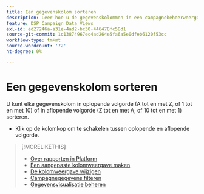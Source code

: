 ```yaml
---
title: Een gegevenskolom sorteren
description: Leer hoe u de gegevenskolommen in een campagnebeheerweergave kunt sorteren.
feature: DSP Campaign Data Views
exl-id: ed27246a-a31e-4ad2-bc30-446478fc58d1
source-git-commit: 1c13874967ec4ad264e5fa6a5e0dfeb6120f53cc
workflow-type: tm+mt
source-wordcount: '72'
ht-degree: 0%

---
```


# Een gegevenskolom sorteren

U kunt elke gegevenskolom in oplopende volgorde (A tot en met Z, of 1 tot en met 10) of in aflopende volgorde (Z tot en met A, of 10 tot en met 1) sorteren.

* Klik op de kolomkop om te schakelen tussen oplopende en aflopende volgorde.

>[!MORELIKETHIS]
>
>* [Over rapporten in Platform](campaign-reports-about.md)
>* [Een aangepaste kolomweergave maken](column-view-create.md)
>* [De kolomweergave wijzigen](column-view-change.md)
>* [Campagnegegevens filteren](campaign-data-filter.md)
>* [Gegevensvisualisatie beheren](campaign-data-visualization-manage.md)

